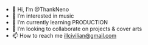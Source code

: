 - 👋 Hi, I’m @ThankNeno
- 👀 I’m interested in music
- 🌱 I’m currently learning PRODUCTION
- 💞️ I’m looking to collaborate on projects & cover arts
- 📫 How to reach me illcivilian@gmail.com
